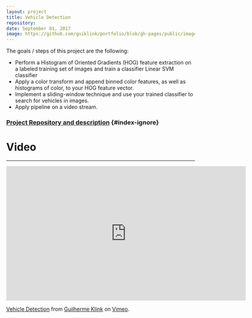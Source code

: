 ```yaml
---
layout: project
title: Vehicle Detection
repository: 
date: September 01, 2017
image: https://github.com/guiklink/portfolio/blob/gh-pages/public/images/VehicleDetection/logo.png?raw=true
---
```


The goals / steps of this project are the following:

* Perform a Histogram of Oriented Gradients (HOG) feature extraction on a labeled training set of images and train a classifier Linear SVM classifier
* Apply a color transform and append binned color features, as well as histograms of color, to your HOG feature vector. 
* Implement a sliding-window technique and use your trained classifier to search for vehicles in images.
* Apply pipeline on a video stream.

### [Project Repository and description](https://github.com/guiklink/CarND-Vehicle-Detection) {#index-ignore}

# Video
---

<iframe src="https://player.vimeo.com/video/233159995" width="640" height="360" frameborder="0" webkitallowfullscreen mozallowfullscreen allowfullscreen></iframe>
<p><a href="https://vimeo.com/233159995">Vehicle Detection</a> from <a href="https://vimeo.com/user43396191">Guilherme Klink</a> on <a href="https://vimeo.com">Vimeo</a>.</p>



